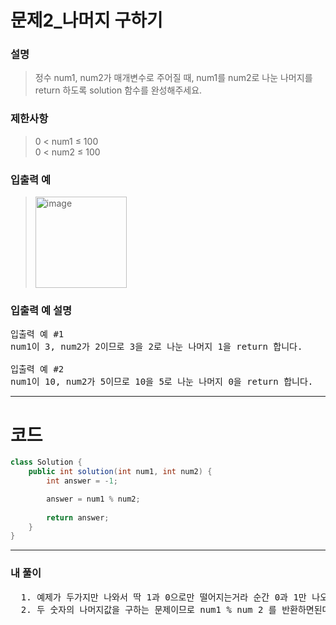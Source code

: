 # 문제2_나머지 구하기

###  설명
> 정수 num1, num2가 매개변수로 주어질 때, num1를 num2로 나눈 나머지를 return 하도록 solution 함수를 완성해주세요.

### 제한사항
> 0 < num1 ≤ 100
<br> 0 < num2 ≤ 100

### 입출력 예
> <img width="146" alt="image" src="https://github.com/OliviaKimHJ/CodingTest/assets/119272364/1505198b-6113-461c-9f24-b2b440f21e31">

### 입출력 예 설명
<pre>
입출력 예 #1
num1이 3, num2가 2이므로 3을 2로 나눈 나머지 1을 return 합니다.

입출력 예 #2
num1이 10, num2가 5이므로 10을 5로 나눈 나머지 0을 return 합니다.
</pre>
------
# 코드
```java
class Solution {
    public int solution(int num1, int num2) {
        int answer = -1;   

        answer = num1 % num2;
      
        return answer;
    }
}
```

---

### 내 풀이
<pre>
  1. 예제가 두가지만 나와서 딱 1과 0으로만 떨어지는거라 순간 0과 1만 나오면 되는 줄 알고 착각
  2. 두 숫자의 나머지값을 구하는 문제이므로 num1 % num 2 를 반환하면된다.
</pre>
